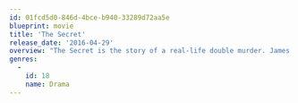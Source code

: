 ```yaml
---
id: 01fcd5d0-846d-4bce-b940-33289d72aa5e
blueprint: movie
title: 'The Secret'
release_date: '2016-04-29'
overview: "The Secret is the story of a real-life double murder. James Nesbitt plays Colin Howell, a respectable dentist and pillar of the community, who became a killer in partnership with a Sunday school teacher, Hazel Buchanan, played by Genevieve O'Reilly."
genres:
  -
    id: 18
    name: Drama
---
```


